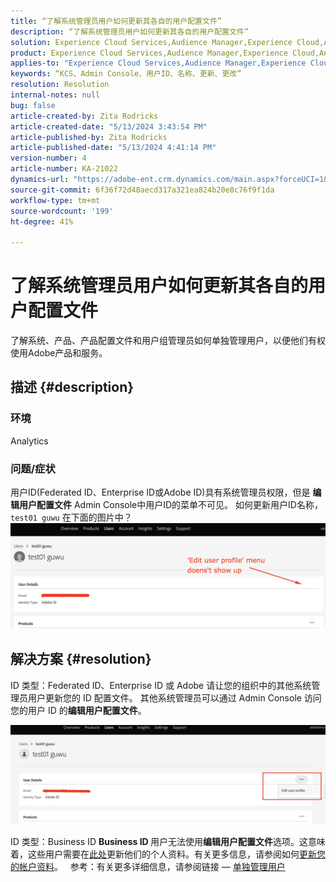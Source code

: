```yaml
---
title: “了解系统管理员用户如何更新其各自的用户配置文件”
description: “了解系统管理员用户如何更新其各自的用户配置文件”
solution: Experience Cloud Services,Audience Manager,Experience Cloud,Analytics,Target,Admin
product: Experience Cloud Services,Audience Manager,Experience Cloud,Analytics,Target,Admin
applies-to: "Experience Cloud Services,Audience Manager,Experience Cloud,Analytics,Target,Admin"
keywords: “KCS、Admin Console、用户ID、名称、更新、更改”
resolution: Resolution
internal-notes: null
bug: false
article-created-by: Zita Rodricks
article-created-date: "5/13/2024 3:43:54 PM"
article-published-by: Zita Rodricks
article-published-date: "5/13/2024 4:41:14 PM"
version-number: 4
article-number: KA-21022
dynamics-url: "https://adobe-ent.crm.dynamics.com/main.aspx?forceUCI=1&pagetype=entityrecord&etn=knowledgearticle&id=e6196c94-3f11-ef11-9f8a-6045bd03c412"
source-git-commit: 6f36f72d48aecd317a321ea824b20e8c76f9f1da
workflow-type: tm+mt
source-wordcount: '199'
ht-degree: 41%

---
```


# 了解系统管理员用户如何更新其各自的用户配置文件


了解系统、产品、产品配置文件和用户组管理员如何单独管理用户，以便他们有权使用Adobe产品和服务。

## 描述 {#description}


### <b>环境</b>

Analytics

### 问题/症状

用户ID(Federated ID、Enterprise ID或Adobe ID)具有系统管理员权限，但是 <b>编辑用户配置文件</b> Admin Console中用户ID的菜单不可见。 如何更新用户ID名称， `test01 guwu` 在下面的图片中？ ![](assets/___ea196c94-3f11-ef11-9f8a-6045bd03c412___.png)


## 解决方案 {#resolution}


ID 类型：Federated ID、Enterprise ID 或 Adobe
请让您的组织中的其他系统管理员用户更新您的 ID 配置文件。 其他系统管理员可以通过 Admin Console 访问您的用户 ID 的<b>编辑用户配置文件</b>。

![](assets/5d528b6b-4667-ed11-9561-6045bd006e5a.png)

ID 类型：Business ID
<b>Business ID </b>用户无法使用<b>编辑用户配置文件</b>选项。这意味着，这些用户需要在[此处](https://account.adobe.com/cn/profile)更新他们的个人资料。有关更多信息，请参阅如何[更新您的帐户资料](https://helpx.adobe.com/cn/manage-account/using/edit-adobe-account-personal-profile.html)。
 
参考：有关更多详细信息，请参阅链接 —  [单独管理用户](https://helpx.adobe.com/cn/enterprise/using/manage-users-individually.html)
